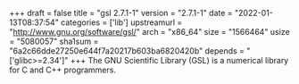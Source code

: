 +++
draft = false
title = "gsl 2.7.1-1"
version = "2.7.1-1"
date = "2022-01-13T08:37:54"
categories = ['lib']
upstreamurl = "http://www.gnu.org/software/gsl/"
arch = "x86_64"
size = "1566464"
usize = "5080057"
sha1sum = "6a2c66dde27250e644f7a20217b603ba6820420b"
depends = "['glibc>=2.34']"
+++
The GNU Scientific Library (GSL) is a numerical library for C and C++ programmers.